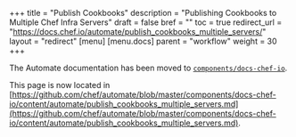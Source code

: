 +++
title = "Publish Cookbooks"
description = "Publishing Cookbooks to Multiple Chef Infra Servers"
draft = false
bref = ""
toc = true
redirect_url = "https://docs.chef.io/automate/publish_cookbooks_multiple_servers/"
layout = "redirect"
[menu]
  [menu.docs]
    parent = "workflow"
    weight = 30
+++

The Automate documentation has been moved to [`components/docs-chef-io`](https://github.com/chef/automate/blob/master/components/docs-chef-io/).

This page is now located in [https://github.com/chef/automate/blob/master/components/docs-chef-io/content/automate/publish_cookbooks_multiple_servers.md](https://github.com/chef/automate/blob/master/components/docs-chef-io/content/automate/publish_cookbooks_multiple_servers.md).
